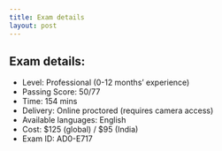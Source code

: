 ```yaml
---
title: Exam details
layout: post
---
```


## Exam details:

- Level: Professional (0-12 months’ experience)
- Passing Score: 50/77
- Time: 154 mins
- Delivery: Online proctored (requires camera access)
- Available languages: English
- Cost: $125 (global) / $95 (India)
- Exam ID: AD0-E717
